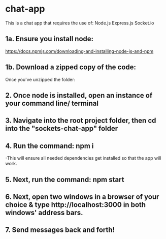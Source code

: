 # chat-app

This is a chat app that requires the use of:
Node.js
Express.js
Socket.io

## 1a. Ensure you install node:

https://docs.npmjs.com/downloading-and-installing-node-js-and-npm

## 1b. Download a zipped copy of the code:

Once you've unzipped the folder:

## 2. Once node is installed, open an instance of your command line/ terminal

## 3. Navigate into the root project folder, then cd into the "sockets-chat-app" folder

## 4. Run the command: npm i

-This will ensure all needed dependencies get installed so that the app will work.

## 5. Next, run the command: npm start

## 6. Next, open two windows in a browser of your choice & type http://localhost:3000 in both windows' address bars.

## 7. Send messages back and forth!
